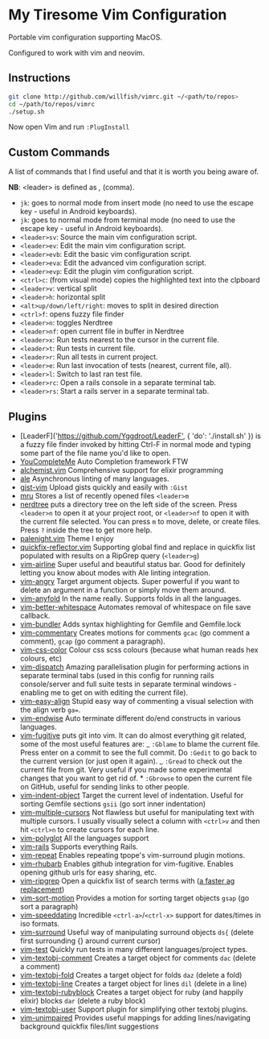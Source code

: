 # My Tiresome Vim Configuration

Portable vim configuration supporting MacOS.

Configured to work with vim and neovim.

## Instructions

```bash
git clone http://github.com/willfish/vimrc.git ~/<path/to/repos>
cd ~/path/to/repos/vimrc
./setup.sh
```

Now open Vim and run `:PlugInstall`

## Custom Commands

A list of commands that I find useful and that it is worth you being aware of.

**NB**: &lt;leader> is defined as _,_ (comma).

-   `jk`: goes to normal mode from insert mode (no need to use the escape key - useful in Android keyboards).
-   `jk`: goes to normal mode from terminal mode (no need to use the escape key - useful in Android keyboards).
-   `<leader>sv`: Source the main vim configuration script.
-   `<leader>ev`: Edit the main vim configuration script.
-   `<leader>evb`: Edit the basic vim configuration script.
-   `<leader>eva`: Edit the advanced vim configuration script.
-   `<leader>evp`: Edit the plugin vim configuration script.
-   `<ctrl>c`: (from visual mode) copies the highlighted text into the clpboard
-   `<leader>v`: vertical split
-   `<leader>h`: horizontal split
-   `<alt>up/down/left/right`: moves to split in desired direction
-   `<ctrl>f`: opens fuzzy file finder
-   `<leader>n`: toggles Nerdtree
-   `<leader>nf`: open current file in buffer in Nerdtree
-   `<leader>x`: Run tests nearest to the cursor in the current file.
-   `<leader>t`: Run tests in current file.
-   `<leader>r`: Run all tests in current project.
-   `<leader>e`: Run last invocation of tests (nearest, current file, all).
-   `<leader>l`: Switch to last ran test file.
-   `<leader>rc`: Open a rails console in a separate terminal tab.
-   `<leader>rs`: Start a rails server in a separate terminal tab.

## Plugins

-   [LeaderF]\('<https://github.com/Yggdroot/LeaderF'>, { 'do': './install.sh' }) is a fuzzy file finder invoked by hitting Ctrl-F in normal mode and typing some part of the file name you'd like to open.
-   [YouCompleteMe]('https://github.com/Valloric/YouCompleteMe') Auto Completion framework FTW
-   [alchemist.vim]('https://github.com/slashmili/alchemist.vim') Comprehensive support for elixir programming
-   [ale]('https://github.com/w0rp/ale') Asynchronous linting of many languages.
-   [gist-vim]('https://github.com/mattn/gist-vim') Upload gists quickly and easily with `:Gist`
-   [mru]('https://github.com/yegappan/mru') Stores a list of recently opened files `<leader>m`
-   [nerdtree]('https://github.com/scrooloose/nerdtree') puts a directory tree on the left side of the screen. Press `<leader>n` to open it at your project root, or `<leader>nf` to open it with the current file selected. You can press `m` to move, delete, or create files. Press `?` inside the tree to get more help.
-   [palenight.vim]('https://github.com/drewtempelmeyer/palenight.vim') Theme I enjoy
-   [quickfix-reflector.vim]('https://github.com/stefandtw/quickfix-reflector.vim') Supporting global find and replace in quickfix list populated with results on a RipGrep query (`<leader>g`)
-   [vim-airline]('https://github.com/vim-airline/vim-airline') Super useful and beautiful status bar. Good for definitely letting you know about modes with Ale linting integration.
-   [vim-angry]('https://github.com/b4winckler/vim-angry') Target argument objects. Super powerful if you want to delete an argument in a function or simply move them around.
-   [vim-anyfold]('https://github.com/pseewald/vim-anyfold') In the name really. Supports folds in all the languages.
-   [vim-better-whitespace]('https://github.com/ntpeters/vim-better-whitespace') Automates removal of whitespace on file save callback.
-   [vim-bundler]('https://github.com/tpope/vim-bundler') Adds syntax highlighting for Gemfile and Gemfile.lock
-   [vim-commentary]('https://github.com/tpope/vim-commentary') Creates motions for comments `gcac` (go comment a comment), `gcap` (go comment a paragraph).
-   [vim-css-color]('https://github.com/ap/vim-css-color') Colour css scss colours (because what human reads hex colours, etc)
-   [vim-dispatch]('https://github.com/tpope/vim-dispatch') Amazing parallelisation plugin for performing actions in separate terminal tabs (used in this config for running rails console/server and full suite tests in separate terminal windows - enabling me to get on with editing the current file).
-   [vim-easy-align]('https://github.com/junegunn/vim-easy-align') Stupid easy way of commenting a visual selection with the align verb `ga=`.
-   [vim-endwise]('https://github.com/tpope/vim-endwise') Auto terminate different do/end constructs in various languages.
-   [vim-fugitive]('https://github.com/tpope/vim-fugitive') puts git into vim. It can do almost
    everything git related, some of the most useful features are:
        _ `:Gblame` to blame the current file. Press enter on a commit to see the full commit.
          Do `:Gedit` to go back to the current version (or just open it again).
        _ `:Gread` to check out the current file from git. Very useful if you made some experimental
          changes that you want to get rid of.
        \* `:Gbrowse` to open the current file on GitHub, useful for sending links to other people.
-   [vim-indent-object]('https://github.com/michaeljsmith/vim-indent-object') Target the current level of indentation. Useful for sorting Gemfile sections `gsii` (go sort inner indentation)
-   [vim-multiple-cursors]('https://github.com/terryma/vim-multiple-cursors') Not flawless but useful for manipulating text with multiple cursors. I usually visually select a column with `<ctrl>v` and then hit `<ctrl>n` to create cursors for each line.
-   [vim-polyglot]('https://github.com/sheerun/vim-polyglot') All the languages support
-   [vim-rails]('https://github.com/tpope/vim-rails') Supports everything Rails.
-   [vim-repeat]('https://github.com/tpope/vim-repeat') Enables repeating tpope's vim-surround plugin motions.
-   [vim-rhubarb]('https://github.com/tpope/vim-rhubarb') Enables github integration for vim-fugitive. Enables opening github urls for easy sharing, etc.
-   [vim-ripgrep]('https://github.com/jremmen/vim-ripgrep') Open a quickfix list of search terms with ([a faster ag replacement](https://github.com/ggreer/the_silver_searcher))
-   [vim-sort-motion]('https://github.com/christoomey/vim-sort-motion') Provides a motion for sorting target objects `gsap` (go sort a paragraph)
-   [vim-speeddating]('https://github.com/tpope/vim-speeddating') Incredible `<ctrl-a>`/`<ctrl-x>` support for dates/times in iso formats.
-   [vim-surround]('https://github.com/tpope/vim-surround') Useful way of manipulating surround objects `ds{` (delete first surrounding {} around current cursor)
-   [vim-test]('https://github.com/janko-m/vim-test') Quickly run tests in many different languages/project types.
-   [vim-textobj-comment]('https://github.com/glts/vim-textobj-comment') Creates a target object for comments `dac` (delete a comment)
-   [vim-textobj-fold]('https://github.com/kana/vim-textobj-fold') Creates a target object for folds `daz` (delete a fold)
-   [vim-textobj-line]('https://github.com/kana/vim-textobj-line') Creates a target object for lines `dil` (delete in a line)
-   [vim-textobj-rubyblock]('https://github.com/nelstrom/vim-textobj-rubyblock') Creates a target object for ruby (and happily elixir) blocks `dar` (delete a ruby block)
-   [vim-textobj-user]('https://github.com/kana/vim-textobj-user') Support plugin for simplifying other textobj plugins.
-   [vim-unimpaired]('https://github.com/tpope/vim-unimpaired') Provides useful mappings for adding lines/navigating background quickfix files/lint suggestions

